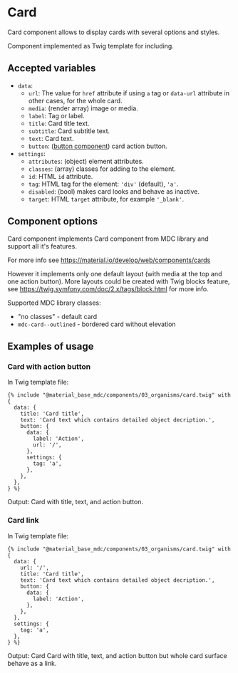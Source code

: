 Card
====

Card component allows to display cards with several options and styles.

Component implemented as Twig template for including.

Accepted variables
------------------

- `data`:
    - `url`: The value for `href` attribute if using `a` tag or `data-url` attribute in other cases, for the whole card.
    - `media`: (render array) image or media. 
    - `label`: Tag or label.
    - `title`: Card title text.
    - `subtitle`: Card subtitle text.
    - `text`:  Card text.
    - `button`: ([button component](/components/button.md)) card action button.
- `settings`:
    - `attributes`: (object) element attributes.
    - `classes`: (array) classes for adding to the element.
    - `id`: HTML `id` attribute.
    - `tag`: HTML tag for the element: `'div'` (default), `'a'`.
    - `disabled`: (bool) makes card looks and behave as inactive.
    - `target`: HTML `target` attribute, for example `'_blank'`.

Component options
-----------------

Card component implements Card component from MDC library and support all it's features.

For more info see https://material.io/develop/web/components/cards

However it implements only one default layout (with media at the top and one action button). More layouts could be created with Twig blocks feature, see https://twig.symfony.com/doc/2.x/tags/block.html for more info.

Supported MDC library classes:

* "no classes" - default card 
* `mdc-card--outlined` - bordered card without elevation

Examples of usage
-----------------

### Card with action button

In Twig template file:

~~~
{% include "@material_base_mdc/components/03_organisms/card.twig" with {
  data: {
    title: 'Card title',
    text: 'Card text which contains detailed object decription.',
    button: {
      data: {
        label: 'Action',
        url: '/',
      },
      settings: {
        tag: 'a',
      },
    },
  },
} %}
~~~

Output: Card with title, text, and action button.

### Card link

In Twig template file:

~~~
{% include "@material_base_mdc/components/03_organisms/card.twig" with {
  data: {
    url: '/',
    title: 'Card title',
    text: 'Card text which contains detailed object decription.',
    button: {
      data: {
        label: 'Action',
      },
    },
  },
  settings: {
    tag: 'a',
  },
} %}
~~~

Output: Card Card with title, text, and action button but whole card surface behave as a link.

